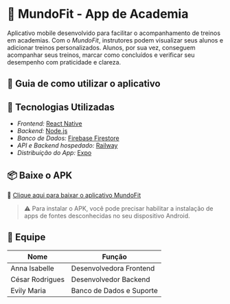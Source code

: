 # 💪 MundoFit - App de Academia

Aplicativo mobile desenvolvido para facilitar o acompanhamento de treinos em academias. Com o *MundoFit*, instrutores podem visualizar seus alunos e adicionar treinos personalizados. Alunos, por sua vez, conseguem acompanhar seus treinos, marcar como concluídos e verificar seu desempenho com praticidade e clareza.

## 📱 Guia de como utilizar o aplicativo



## 🧰 Tecnologias Utilizadas

- *Frontend:* [React Native](https://reactnative.dev/)
- *Backend:* [Node.js](https://nodejs.org/)
- *Banco de Dados:* [Firebase Firestore](https://firebase.google.com/products/firestore)
- *API e Backend hospedado:* [Railway](https://railway.app/)
- *Distribuição do App:* [Expo](https://expo.dev/)

## 📦 Baixe o APK

📲 [Clique aqui para baixar o aplicativo MundoFit](https://expo.dev/accounts/druwg/projects/mundoFit/builds/26b1c77d-d062-4428-a039-92555a4e96d8)

> ⚠️ Para instalar o APK, você pode precisar habilitar a instalação de apps de fontes desconhecidas no seu dispositivo Android.

## 👥 Equipe

| Nome             | Função                         |
|------------------|--------------------------------|
| Anna Isabelle    | Desenvolvedora Frontend        |
| César Rodrigues  | Desenvolvedor Backend          |
| Evily Maria      | Banco de Dados e Suporte       |
